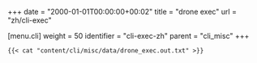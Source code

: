 +++
date = "2000-01-01T00:00:00+00:02"
title = "drone exec"
url = "zh/cli-exec"

[menu.cli]
  weight = 50
  identifier = "cli-exec-zh"
  parent = "cli_misc"
+++

```text
{{< cat "content/cli/misc/data/drone_exec.out.txt" >}}
```

